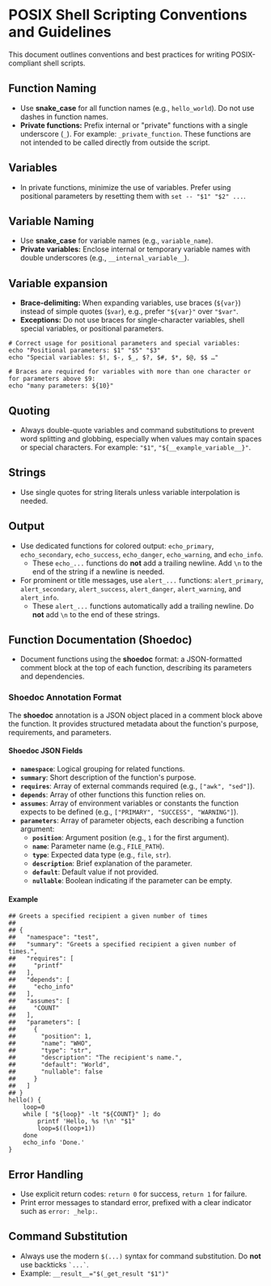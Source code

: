 # POSIX Shell Scripting Conventions and Guidelines

This document outlines conventions and best practices for writing POSIX-compliant shell scripts.

## Function Naming

- Use **snake_case** for all function names (e.g., `hello_world`). Do not use dashes in function names.
- **Private functions:** Prefix internal or "private" functions with a single underscore (`_`). For example: `_private_function`. These functions are not intended to be called directly from outside the script.

## Variables

- In private functions, minimize the use of variables. Prefer using positional parameters by resetting them with `set -- "$1" "$2" ...`.

## Variable Naming

- Use **snake_case** for variable names (e.g., `variable_name`).
- **Private variables:** Enclose internal or temporary variable names with double underscores (e.g., `__internal_variable__`).

## Variable expansion

- **Brace-delimiting:** When expanding variables, use braces (`${var}`) instead of simple quotes (`$var`), e.g., prefer `"${var}"` over `"$var"`.
- **Exceptions:** Do not use braces for single-character variables, shell special variables, or positional parameters.

```shell
# Correct usage for positional parameters and special variables:
echo "Positional parameters: $1" "$5" "$3"
echo "Special variables: $!, $-, $_, $?, $#, $*, $@, $$ …"

# Braces are required for variables with more than one character or for parameters above $9:
echo "many parameters: ${10}"
```

## Quoting

- Always double-quote variables and command substitutions to prevent word splitting and globbing, especially when values may contain spaces or special characters. For example: `"$1"`, `"${__example_variable__}"`.

## Strings

- Use single quotes for string literals unless variable interpolation is needed.

## Output

- Use dedicated functions for colored output: `echo_primary`, `echo_secondary`, `echo_success`, `echo_danger`, `echo_warning`, and `echo_info`.
    - These `echo_...` functions do **not** add a trailing newline. Add `\n` to the end of the string if a newline is needed.
- For prominent or title messages, use `alert_...` functions: `alert_primary`, `alert_secondary`, `alert_success`, `alert_danger`, `alert_warning`, and `alert_info`.
    - These `alert_...` functions automatically add a trailing newline. Do **not** add `\n` to the end of these strings.

## Function Documentation (Shoedoc)

- Document functions using the **shoedoc** format: a JSON-formatted comment block at the top of each function, describing its parameters and dependencies.

### Shoedoc Annotation Format

The **shoedoc** annotation is a JSON object placed in a comment block above the function. It provides structured metadata about the function's purpose, requirements, and parameters.

#### Shoedoc JSON Fields

- **`namespace`**: Logical grouping for related functions.
- **`summary`**: Short description of the function's purpose.
- **`requires`**: Array of external commands required (e.g., `["awk", "sed"]`).
- **`depends`**: Array of other functions this function relies on.
- **`assumes`**: Array of environment variables or constants the function expects to be defined (e.g., `["PRIMARY", "SUCCESS", "WARNING"]`).
- **`parameters`**: Array of parameter objects, each describing a function argument:
    - **`position`**: Argument position (e.g., `1` for the first argument).
    - **`name`**: Parameter name (e.g., `FILE_PATH`).
    - **`type`**: Expected data type (e.g., `file`, `str`).
    - **`description`**: Brief explanation of the parameter.
    - **`default`**: Default value if not provided.
    - **`nullable`**: Boolean indicating if the parameter can be empty.

#### Example

```shell
## Greets a specified recipient a given number of times
##
## {
##   "namespace": "test",
##   "summary": "Greets a specified recipient a given number of times.",
##   "requires": [
##     "printf"
##   ],
##   "depends": [
##     "echo_info"
##   ],
##   "assumes": [
##     "COUNT"
##   ],
##   "parameters": [
##     {
##       "position": 1,
##       "name": "WHO",
##       "type": "str",
##       "description": "The recipient's name.",
##       "default": "World",
##       "nullable": false
##     }
##   ]
## }
hello() {
    loop=0
    while [ "${loop}" -lt "${COUNT}" ]; do
        printf 'Hello, %s !\n' "$1"
        loop=$((loop+1))
    done
    echo_info 'Done.'
}
```

## Error Handling

- Use explicit return codes: `return 0` for success, `return 1` for failure.
- Print error messages to standard error, prefixed with a clear indicator such as `error: _help:`.

## Command Substitution

- Always use the modern `$(...)` syntax for command substitution. Do **not** use backticks `` `...` ``.
- Example: `__result__="$(_get_result "$1")"`

